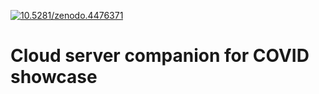[![10.5281/zenodo.4476371](https://img.shields.io/badge/DOI-10.5281%2Fzenodo.4476371-blue.svg)](https://zenodo.org/record/4476371)

# Cloud server companion for COVID showcase
